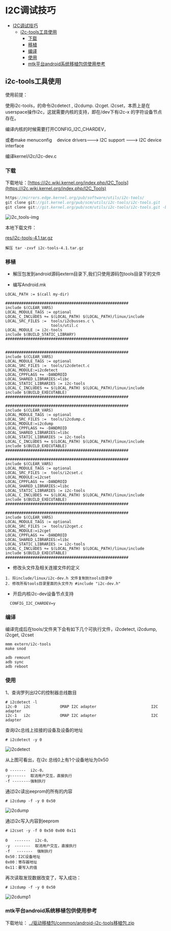 # I2C调试技巧

- [I2C调试技巧](#i2c调试技巧)
  - [i2c-tools工具使用](#i2c-tools工具使用)
    - [下载](#下载)
    - [移植](#移植)
    - [编译](#编译)
    - [使用](#使用)
    - [mtk平台android系统移植包供使用参考](#mtk平台android系统移植包供使用参考)

## i2c-tools工具使用

使用前提：

使用i2c-tools，的命令i2cdetect , i2cdump. i2cget. i2cset，本质上是在userspace操作i2c，这就需要内核的支持，即在/dev下有i2c-x 的字符设备节点存在。

编译内核的时候需要打开CONFIG_I2C_CHARDEV，

或者make menuconfig    device drivers---> I2C support ---> I2C device interface

编译kernel/i2c/i2c-dev.c

### 下载

下载地址：[https://i2c.wiki.kernel.org/index.php/I2C_Tools](https://i2c.wiki.kernel.org/index.php/I2C_Tools)

```c
https://mirrors.edge.kernel.org/pub/software/utils/i2c-tools/
git clone git://git.kernel.org/pub/scm/utils/i2c-tools/i2c-tools.git
git clone git://git.kernel.org/pub/scm/utils/i2c-tools/i2c-tools.git -b i2c-tools-3.1
```

![i2c_tools-img](img/EDE14ABC-2262-46A9-9B7B-336A4CA93A6B.png)

本地下载文件：

[res/i2c-tools-4.1.tar.gz](res/i2c-tools-4.1.tar.gz)

```shell
解压 tar -zxvf i2c-tools-4.1.tar.gz
```

### 移植

- 解压包发到android源码extern目录下,我们只使用源码包tools目录下的文件

- 编写Android.mk

```shell
LOCAL_PATH := $(call my-dir)

######################################################
include $(CLEAR_VARS)
LOCAL_MODULE_TAGS := optional
LOCAL_C_INCLUDES += $(LOCAL_PATH) $(LOCAL_PATH)/linux/include
LOCAL_SRC_FILES :=  tools/i2cbusses.c \
                    tools/util.c
LOCAL_MODULE := i2c-tools
include $(BUILD_STATIC_LIBRARY)
######################################################


######################################################
include $(CLEAR_VARS)
LOCAL_MODULE_TAGS := optional
LOCAL_SRC_FILES :=  tools/i2cdetect.c
LOCAL_MODULE:=i2cdetect
LOCAL_CPPFLAGS += -DANDROID
LOCAL_SHARED_LIBRARIES:=libc
LOCAL_STATIC_LIBRARIES := i2c-tools
LOCAL_C_INCLUDES += $(LOCAL_PATH) $(LOCAL_PATH)/linux/include
include $(BUILD_EXECUTABLE)
######################################################

######################################################
include $(CLEAR_VARS)
LOCAL_MODULE_TAGS := optional
LOCAL_SRC_FILES :=  tools/i2cdump.c
LOCAL_MODULE:=i2cdump
LOCAL_CPPFLAGS += -DANDROID
LOCAL_SHARED_LIBRARIES:=libc
LOCAL_STATIC_LIBRARIES := i2c-tools
LOCAL_C_INCLUDES += $(LOCAL_PATH) $(LOCAL_PATH)/linux/include
include $(BUILD_EXECUTABLE)
######################################################

######################################################
include $(CLEAR_VARS)
LOCAL_MODULE_TAGS := optional
LOCAL_SRC_FILES :=  tools/i2cset.c
LOCAL_MODULE:=i2cset
LOCAL_CPPFLAGS += -DANDROID
LOCAL_SHARED_LIBRARIES:=libc
LOCAL_STATIC_LIBRARIES := i2c-tools
LOCAL_C_INCLUDES += $(LOCAL_PATH) $(LOCAL_PATH)/linux/include
include $(BUILD_EXECUTABLE)
######################################################

######################################################
include $(CLEAR_VARS)
LOCAL_MODULE_TAGS := optional
LOCAL_SRC_FILES :=  tools/i2cget.c
LOCAL_MODULE:=i2cget
LOCAL_CPPFLAGS += -DANDROID
LOCAL_SHARED_LIBRARIES:=libc
LOCAL_STATIC_LIBRARIES := i2c-tools
LOCAL_C_INCLUDES += $(LOCAL_PATH) $(LOCAL_PATH)/linux/include
include $(BUILD_EXECUTABLE)
######################################################
```

- 修改头文件及相关连接文件的定义

```shell
1. 将include/linux/i2c-dev.h 文件复制到tools目录中
2. 修改所有tools目录里面的头文件为 #include "i2c-dev.h"
```

- 开启内核i2c-dev设备节点支持
  
```shell
  CONFIG_I2C_CHARDEV=y
```

### 编译

编译完成后在tools/文件夹下会有如下几个可执行文件，i2cdetect, i2cdump, i2cget, i2cset

```shell
mmm extern/i2c-tools
make snod

adb remount
adb sync
adb reboot
```

### 使用
  
1、查询罗列出I2C的控制器总线数目

```shell
# i2cdetect -l
i2c-0   i2c             OMAP I2C adapter                        I2C adapter
i2c-1   i2c             OMAP I2C adapter                        I2C adapter
```

查询i2c总线上挂接的设备及设备的地址

```shell
# i2cdetect -y 0
```

![i2cdetect](img/20181109185507021504.png)

从上图可看出，在i2c 总线0上有1个设备地址为0x50

```shell
0 -------  i2c-0，
-y-------  取消用户交互，直接执行
-f --------强制执行
```

通过i2c读出eeprom的所有的内容

```shell
# i2cdump -f -y 0 0x50
```

![i2cdump](img/20181109185507277321.png)

通过i2c写入内容到eeprom

```shell
# i2cset -y -f 0 0x50 0x00 0x11
```

```shell
0   -------  i2c-0，
-y  -------  取消用户交互，直接执行
-f   -------  强制执行
0x50：I2C设备地址
0x00：寄存器地址
0x11：要写入的值
```

再次读取发现数据改变了，写入成功：

```shell
# i2cdump -f -y 0 0x50
```

![i2cdump1](img/20181109185507435498.png)

### mtk平台android系统移植包供使用参考

下载地址：
[../驱动移植包/common/android-i2c-tools移植包.zip](../驱动移植包/common/android-i2c-tools移植包.zip)

